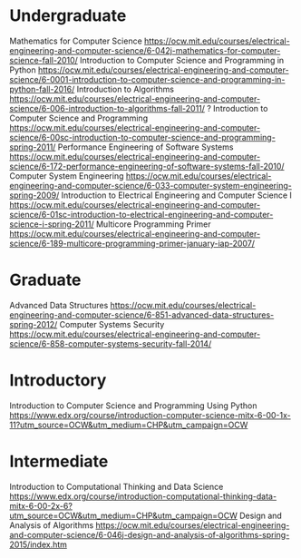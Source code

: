 Undergraduate
=======================================

Mathematics for Computer Science
  https://ocw.mit.edu/courses/electrical-engineering-and-computer-science/6-042j-mathematics-for-computer-science-fall-2010/
Introduction to Computer Science and Programming in Python
  https://ocw.mit.edu/courses/electrical-engineering-and-computer-science/6-0001-introduction-to-computer-science-and-programming-in-python-fall-2016/
Introduction to Algorithms
  https://ocw.mit.edu/courses/electrical-engineering-and-computer-science/6-006-introduction-to-algorithms-fall-2011/
? Introduction to Computer Science and Programming
  https://ocw.mit.edu/courses/electrical-engineering-and-computer-science/6-00sc-introduction-to-computer-science-and-programming-spring-2011/
Performance Engineering of Software Systems
  https://ocw.mit.edu/courses/electrical-engineering-and-computer-science/6-172-performance-engineering-of-software-systems-fall-2010/
Computer System Engineering
  https://ocw.mit.edu/courses/electrical-engineering-and-computer-science/6-033-computer-system-engineering-spring-2009/
Introduction to Electrical Engineering and Computer Science I
  https://ocw.mit.edu/courses/electrical-engineering-and-computer-science/6-01sc-introduction-to-electrical-engineering-and-computer-science-i-spring-2011/
Multicore Programming Primer
  https://ocw.mit.edu/courses/electrical-engineering-and-computer-science/6-189-multicore-programming-primer-january-iap-2007/

Graduate
=======================================

Advanced Data Structures
  https://ocw.mit.edu/courses/electrical-engineering-and-computer-science/6-851-advanced-data-structures-spring-2012/
Computer Systems Security
  https://ocw.mit.edu/courses/electrical-engineering-and-computer-science/6-858-computer-systems-security-fall-2014/

Introductory
=======================================

Introduction to Computer Science and Programming Using Python
  https://www.edx.org/course/introduction-computer-science-mitx-6-00-1x-11?utm_source=OCW&utm_medium=CHP&utm_campaign=OCW

Intermediate
=======================================

Introduction to Computational Thinking and Data Science
  https://www.edx.org/course/introduction-computational-thinking-data-mitx-6-00-2x-6?utm_source=OCW&utm_medium=CHP&utm_campaign=OCW
Design and Analysis of Algorithms
  https://ocw.mit.edu/courses/electrical-engineering-and-computer-science/6-046j-design-and-analysis-of-algorithms-spring-2015/index.htm
